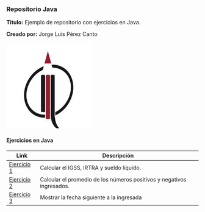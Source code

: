### Repositorio Java
**Titulo:** Ejemplo de repositorio con ejercicios en Java.

**Creado por:** Jorge Luis Pérez Canto

![](/img/LogoEFPEM.jpg)

#### Ejercicios en Java
| Link  | Descripción |
| ------------- | ------------- |
| [Ejercicio 1](./Ejemplo1.java) | Calcular el IGSS, IRTRA y sueldo líquido. |
| [Ejercicio 2](./Validacion_fecha_dia_mes_anio.psc) |Calcular el promedio de los números positivos y negativos ingresados.|
| [Ejercicio 3](./Ejercicio3.java) | Mostrar la fecha siguiente a la ingresada |